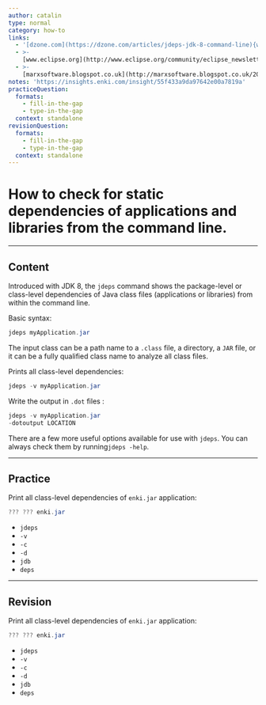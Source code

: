 ```yaml
---
author: catalin
type: normal
category: how-to
links:
  - '[dzone.com](https://dzone.com/articles/jdeps-jdk-8-command-line){website}'
  - >-
    [www.eclipse.org](http://www.eclipse.org/community/eclipse_newsletter/2016/february/article3.php){website}
  - >-
    [marxsoftware.blogspot.co.uk](http://marxsoftware.blogspot.co.uk/2014/03/jdeps.html){website}
notes: 'https://insights.enki.com/insight/55f433a9da97642e00a7819a'
practiceQuestion:
  formats:
    - fill-in-the-gap
    - type-in-the-gap
  context: standalone
revisionQuestion:
  formats:
    - fill-in-the-gap
    - type-in-the-gap
  context: standalone
---
```


# How to check for static dependencies of applications and libraries from the command line.


---

## Content

Introduced with JDK 8, the `jdeps` command shows the package-level or class-level dependencies of Java class files (applications or libraries) from within the command line.

Basic syntax:

```java
jdeps myApplication.jar 

```

The input class can be a path name to a `.class` file, a directory, a `JAR` file, or it can be a fully qualified class name to analyze all class files. 

Prints all class-level dependencies:

```java
jdeps -v myApplication.jar
```

Write the output in `.dot` files :

```java
jdeps -v myApplication.jar 
-dotoutput LOCATION

```

There are a few more useful options available for use with `jdeps`. You can always check them by running`jdeps -help`.


---

## Practice

Print all class-level dependencies of `enki.jar` application:

```java
??? ??? enki.jar
```

- `jdeps` 
- `-v` 
- `-c` 
- `-d` 
- `jdb` 
- `deps`


---

## Revision

Print all class-level dependencies of `enki.jar` application:

```java
??? ??? enki.jar
```

- `jdeps` 
- `-v` 
- `-c` 
- `-d` 
- `jdb` 
- `deps`
